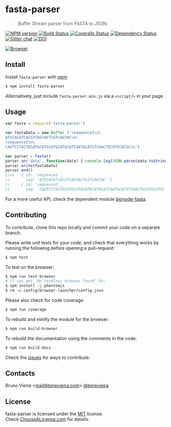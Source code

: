 # fasta-parser
> Buffer Stream parser from FASTA to JSON.

[![NPM version][npm-image]][npm-url]
[![Build Status][travis-image]][travis-url]
[![Coveralls Status][coveralls-image]][coveralls-url]
[![Dependency Status][depstat-image]][depstat-url]
[![Gitter chat][gitter-image]][gitter-url]
[![DOI][doi-image]][doi-url]

[![Browser][browser-image]][browser-url]

Install
-------

Install ```fasta-parser``` with [npm](//npmjs.org):

```sh
$ npm install fasta-parser
```

Alternatively, just include `fasta-parser.min.js` via a `<script/>` in your page.

Usage
-----

```js
var fasta = require('fasta-parser')

var fastaData = new Buffer ('>sequence1\n\
ATGCACGTCACGTCAGTACTCGTCAGTAC\n\
>sequence2\n\
CAGTCCTACTGCATGCATGCATGCATGCATCGATGCATGTCGACTGCATGCATGC\n')

var parser = fasta()
parser.on('data', function(data) { console.log(JSON.parse(data.toString())) })
parser.write(fastaData)
parser.end()
//=>   { id: 'sequence1',
//       seq: 'ATGCACGTCACGTCAGTACTCGTCAGTAC' }
//     { id: 'sequence2',
//       seq: 'CAGTCCTACTGCATGCATGCATGCATGCATCGATGCATGTCGACTGCATGCATGC' }
```

For a more useful API, check the dependent module [bionode-fasta](http://github.com/bionode/bionode-fasta).


Contributing
------------

To contribute, clone this repo locally and commit your code on a separate branch.

Please write unit tests for your code, and check that everything works by running the following before opening a pull-request:

```sh
$ npm test
```

To test on the browser:

```sh
$ npm run test-browser
# if you get "No headless browser found" do:
$ npm install -g phantomjs
$ rm ~/.config/browser-launcher/config.json
```

Please also check for code coverage:

```sh
$ npm run coverage
```

To rebuild and minify the module for the browser:

```sh
$ npm run build-browser
```

To rebuild the documentation using the comments in the code:

```sh
$ npm run build-docs
```
Check the [issues](http://github.com/bionode/fasta-parser/issues) for ways to contribute.

Contacts
--------
Bruno Vieira <[mail@bmpvieira.com](mailto:mail@bmpvieira.com)> [@bmpvieira](//twitter.com/bmpvieira)

License
--------

fasta-parser is licensed under the [MIT](https://raw.github.com/bmpvieira/fasta-parser/master/LICENSE) license.  
Check [ChooseALicense.com](http://choosealicense.com/licenses/mit) for details.

[npm-url]: http://npmjs.org/package/fasta-parser
[npm-image]: http://img.shields.io/npm/v/fasta-parser.svg?style=flat
[travis-url]: http:////travis-ci.org/bionode/fasta-parser
[travis-image]: http://img.shields.io/travis/bionode/fasta-parser.svg?style=flat
[coveralls-url]: http:////coveralls.io/r/bionode/fasta-parser
[coveralls-image]: http://img.shields.io/coveralls/bionode/fasta-parser.svg?style=flat
[depstat-url]: http://david-dm.org/bionode/fasta-parser
[depstat-image]: http://img.shields.io/david/bionode/fasta-parser.svg?style=flat
[gitter-image]: http://img.shields.io/badge/gitter-bionode/fasta--parser-brightgreen.svg?style=flat
[gitter-url]: https://gitter.im/bionode/fasta-parser
[doi-url]: http://dx.doi.org/10.5281/zenodo.11269
[doi-image]: http://img.shields.io/badge/doi-10.5281/zenodo.11269-blue.svg?style=flat
[browser-url]: https://ci.testling.com/bionode/fasta-parser
[browser-image]: https://ci.testling.com/bionode/fasta-parser.png
